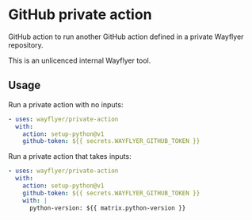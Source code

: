 # GitHub private action

GitHub action to run another GitHub action defined in a private Wayflyer repository.

This is an unlicenced internal Wayflyer tool.

## Usage

Run a private action with no inputs:

```yaml
- uses: wayflyer/private-action
  with:
    action: setup-python@v1
    github-token: ${{ secrets.WAYFLYER_GITHUB_TOKEN }}
```

Run a private action that takes inputs:

```yaml
- uses: wayflyer/private-action
  with:
    action: setup-python@v1
    github-token: ${{ secrets.WAYFLYER_GITHUB_TOKEN }}
    with: |
      python-version: ${{ matrix.python-version }}
```
